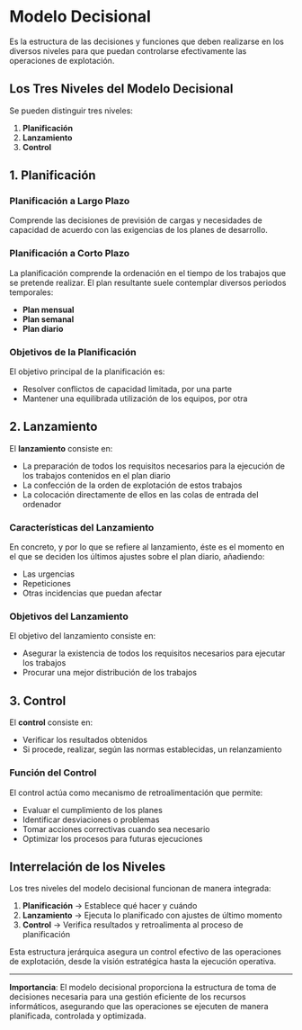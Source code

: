 # Modelo Decisional

Es la estructura de las decisiones y funciones que deben realizarse en los diversos niveles para que puedan controlarse efectivamente las operaciones de explotación.

## Los Tres Niveles del Modelo Decisional

Se pueden distinguir tres niveles:

1. **Planificación**
2. **Lanzamiento**
3. **Control**

## 1. Planificación

### Planificación a Largo Plazo
Comprende las decisiones de previsión de cargas y necesidades de capacidad de acuerdo con las exigencias de los planes de desarrollo.

### Planificación a Corto Plazo
La planificación comprende la ordenación en el tiempo de los trabajos que se pretende realizar. El plan resultante suele contemplar diversos periodos temporales:

- **Plan mensual**
- **Plan semanal**  
- **Plan diario**

### Objetivos de la Planificación

El objetivo principal de la planificación es:
- Resolver conflictos de capacidad limitada, por una parte
- Mantener una equilibrada utilización de los equipos, por otra

## 2. Lanzamiento

El **lanzamiento** consiste en:
- La preparación de todos los requisitos necesarios para la ejecución de los trabajos contenidos en el plan diario
- La confección de la orden de explotación de estos trabajos
- La colocación directamente de ellos en las colas de entrada del ordenador

### Características del Lanzamiento

En concreto, y por lo que se refiere al lanzamiento, éste es el momento en el que se deciden los últimos ajustes sobre el plan diario, añadiendo:
- Las urgencias
- Repeticiones
- Otras incidencias que puedan afectar

### Objetivos del Lanzamiento

El objetivo del lanzamiento consiste en:
- Asegurar la existencia de todos los requisitos necesarios para ejecutar los trabajos
- Procurar una mejor distribución de los trabajos

## 3. Control

El **control** consiste en:
- Verificar los resultados obtenidos
- Si procede, realizar, según las normas establecidas, un relanzamiento

### Función del Control

El control actúa como mecanismo de retroalimentación que permite:
- Evaluar el cumplimiento de los planes
- Identificar desviaciones o problemas
- Tomar acciones correctivas cuando sea necesario
- Optimizar los procesos para futuras ejecuciones

## Interrelación de los Niveles

Los tres niveles del modelo decisional funcionan de manera integrada:

1. **Planificación** → Establece qué hacer y cuándo
2. **Lanzamiento** → Ejecuta lo planificado con ajustes de último momento  
3. **Control** → Verifica resultados y retroalimenta al proceso de planificación

Esta estructura jerárquica asegura un control efectivo de las operaciones de explotación, desde la visión estratégica hasta la ejecución operativa.

---

**Importancia**: El modelo decisional proporciona la estructura de toma de decisiones necesaria para una gestión eficiente de los recursos informáticos, asegurando que las operaciones se ejecuten de manera planificada, controlada y optimizada. 